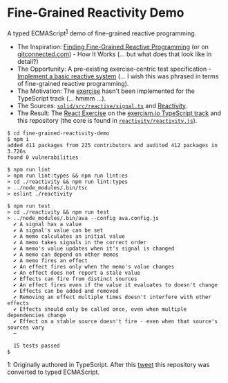 
# Fine-Grained Reactivity Demo

A typed ECMAScript<sup>[1](#originally-ts)</sup> demo of fine-grained reactive programming.
* The Inspiration: [Finding Fine-Grained Reactive Programming](https://indepth.dev/posts/1269/finding-fine-grained-reactive-programming#how-it-works) (or on [gitconnected.com](https://levelup.gitconnected.com/finding-fine-grained-reactive-programming-89741994ddee?source=friends_link&sk=31c66a70c1dce7dd5f3f4229423ad127#4543)) - How It Works (... but what does that look like in detail?)
* The Opportunity: A pre-existing exercise-centric test specification - [Implement a basic reactive system](https://github.com/exercism/problem-specifications/blob/master/exercises/react/canonical-data.json) (... I wish this was phrased in terms of fine-grained reactive programming).
* The Motivation: The [exercise](https://exercism.io/tracks/javascript/exercises/react) hasn't been implemented for the TypeScript track (... hmmm ...).
* The Sources: [`solid/src/reactive/signal.ts`](https://github.com/ryansolid/solid/blob/master/packages/solid/src/reactive/signal.ts) and [Reactivity](https://github.com/ryansolid/solid/blob/master/documentation/reactivity.md#user-content-computations).
* The Result: The [React Exercise](https://github.com/exercism/typescript/tree/master/exercises/react) on the [exercism.io TypeScript track](https://exercism.io/tracks/typescript/exercises/react) and this repository (the core is found in [`reactivity/reactivity.js`](reactivity/reactivity.js)).

```ShellSession
$ cd fine-grained-reactivity-demo
$ npm i
added 411 packages from 225 contributors and audited 412 packages in 3.726s
found 0 vulnerabilities

$ npm run lint
> npm run lint:types && npm run lint:es
> cd ./reactivity && npm run lint:types
> ../node_modules/.bin/tsc
> eslint ./reactivity

$ npm run test
> cd ./reactivity && npm run test
> ../node_modules/.bin/ava --config ava.config.js
  ✔ A signal has a value
  ✔ A signal's value can be set
  ✔ A memo calculates an initial value
  ✔ A memo takes signals in the correct order
  ✔ A memo's value updates when it's signal is changed
  ✔ A memo can depend on other memos
  ✔ A memo fires an effect
  ✔ An effect fires only when the memo's value changes
  ✔ An effect does not report a stale value
  ✔ Effects can fire from distinct sources
  ✔ An effect fires even if the value it evaluates to doesn't change
  ✔ Effects can be added and removed
  ✔ Removing an effect multiple times doesn't interfere with other effects
  ✔ Effects should only be called once, even when multiple dependencies change
  ✔ Effect on a stable source doesn't fire - even when that source's sources vary
  ─

  15 tests passed
$
```
<a name="originally-ts">1</a>: Originally authored in TypeScript. After this [tweet](https://twitter.com/Rich_Harris/status/1350436286948122625) this repository was converted to typed ECMAScript.
